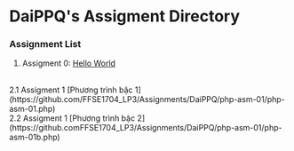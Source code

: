 # DaiPPQ's Assigment Directory

### Assignment List

1. Assigment 0: [Hello World](https://github.com/FASTTRACKSE/FFSE1704_LP3/blob/master/Assignments/ThanhCL/hello.php)
<br>
2.1 Assigment 1 [Phương trình bậc 1](https://github.com/FFSE1704_LP3/Assignments/DaiPPQ/php-asm-01/php-asm-01.php)
<br>
2.2 Assigment 1 [Phương trình bậc 2](https://github.comFFSE1704_LP3/Assignments/DaiPPQ/php-asm-01/php-asm-01b.php)
